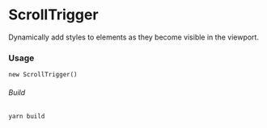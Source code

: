 # ScrollTrigger
Dynamically add styles to elements as they become visible in the viewport.

### Usage
`new ScrollTrigger()`

###### Build
`yarn build`
